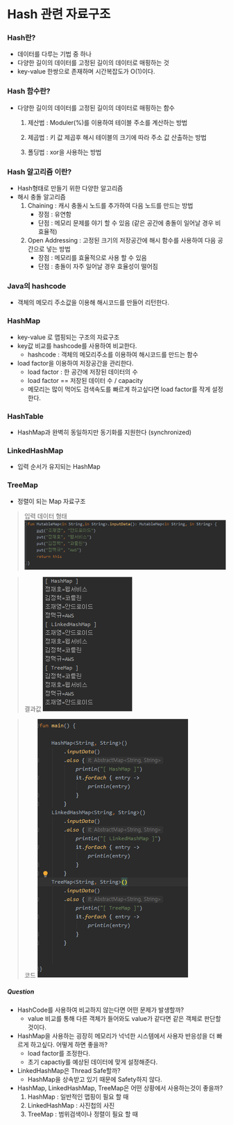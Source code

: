 # Hash 관련 자료구조

### Hash란?

- 데이터를 다루는 기법 중 하나
- 다양한 길이의 데이터를 고정된 길이의 데이터로 매핑하는 것
- key-value 한쌍으로 존재하며 시간복잡도가 O(1)이다.

### Hash 함수란?

- 다양한 길이의 데이터를 고정된 길이의 데이터로 매핑하는 함수

  1. 제산법 : Moduler(%)를 이용하여 테이블 주소를 계산하는 방법

  2. 제곱법 : 키 값 제곱후 해시 테이블의 크기에 따라 주소 값 산출하는 방법

  3. 폴딩법 : xor을 사용하는 방법

### Hash 알고리즘 이란?

- Hash형태로 만들기 위한 다양한 알고리즘
- 해시 충돌 알고리즘
  1. Chaining : 캐시 충돌시 노드를 추가하여 다음 노드를 만드는 방법
     - 장점 : 유연함
     - 단점 : 메모리 문제를 야기 할 수 있음 (같은 공간에 충돌이 일어날 경우 비효율적)
  2. Open Addressing : 고정된 크기의 저장공간에 해시 함수를 사용하여 다음 공간으로 넣는 방법
     - 장점 : 메모리를 효율적으로 사용 할 수 있음
     - 단점 : 충돌이 자주 일어날 경우 효율성이 떨어짐



### Java의 hashcode

- 객체의 메모리 주소값을 이용해 해시코드를 만들어 리턴한다.



### HashMap

- key-value 로 맵핑되는 구조의 자료구조
- key값 비교를 hashcode를 사용하여 비교한다.
  - hashcode : 객체의 메모리주소를 이용하여 해시코드를 만드는 함수
- load factor을 이용하여 저장공간을 관리한다.
  - load factor : 한 공간에 저장된 데이터의 수
  - load factor == 저장된 데이터 수 / capacity
  - 메모리는 많이 먹어도 검색속도를 빠르게 하고싶다면 load factor를 작게 설정한다.

### HashTable

- HashMap과 완벽히 동일하지만 동기화를 지원한다 (synchronized)

### LinkedHashMap

- 입력 순서가 유지되는 HashMap

### TreeMap

- 정렬이 되는 Map 자료구조




> 입력 데이터 형태  ![image-20200131201134703](https://github.com/sejong-algorithm/Study/blob/master/%EC%B7%A8%EC%97%85%20%EC%8A%A4%ED%84%B0%EB%94%94/Hash/%EC%9E%85%EB%A0%A5%EB%8D%B0%EC%9D%B4%ED%84%B0.png?raw=true)
> 

>결과값  ![image-20200130154137267](https://github.com/sejong-algorithm/Study/blob/master/%EC%B7%A8%EC%97%85%20%EC%8A%A4%ED%84%B0%EB%94%94/Hash/%EC%B6%9C%EB%A0%A5%EB%8D%B0%EC%9D%B4%ED%84%B0.png?raw=true)
>

>코드  ![image-20200130154125301](https://github.com/sejong-algorithm/Study/blob/master/%EC%B7%A8%EC%97%85%20%EC%8A%A4%ED%84%B0%EB%94%94/Hash/%EC%BD%94%EB%93%9C.png?raw=true)
>





##### Question

- HashCode를 사용하여 비교하지 않는다면 어떤 문제가 발생할까?
  - value 비교를 통해 다른 객체가 들어와도 value가 같다면 같은 객체로 판단할것이다.
- HashMap을 사용하는 굉장히 메모리가 넉넉한 시스템에서 사용자 반응성을 더 빠르게 하고싶다. 어떻게 하면 좋을까?
  - load factor를 조정한다. 
  - 초기 capactiy를 예상된 데이터에 맞게 설정해준다.
- LinkedHashMap은 Thread Safe할까?
  - HashMap을 상속받고 있기 때문에 Safety하지 않다.
- HashMap, LinkedHashMap, TreeMap은 어떤 상황에서 사용하는것이 좋을까?
  1. HashMap : 일반적인 맵핑이 필요 할 때
  2. LinkedHashMap : 사진첩의 사진
  3. TreeMap : 범위검색이나 정렬이 필요 할 때